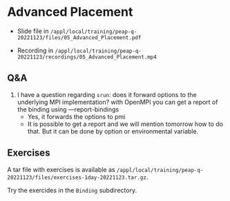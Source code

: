 # Advanced Placement

-   Slide file in  `/appl/local/training/peap-q-20221123/files/05_Advanced_Placement.pdf`

-   Recording in `/appl/local/training/peap-q-20221123/recordings/05_Advanced_Placement.mp4`


## Q&A

1.  I have a question regarding `srun`: does it forward options to the underlying MPI implementation? with OpenMPI you can get a report of the binding using —report-bindings 
    - Yes, it forwards the options to pmi
    - It is possible to get a report and we will mention tomorrow how to do that. But it can be done by option or environmental variable.


## Exercises

A tar file with exercises is available as `/appl/local/training/peap-q-20221123/files/exercises-1day-20221123.tar.gz`. 

Try the exercides in the `Binding` subdirectory.
